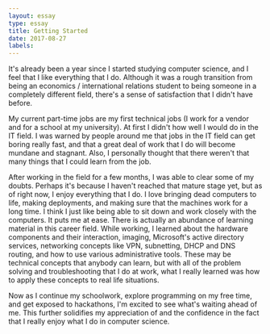 ```yaml
---
layout: essay
type: essay
title: Getting Started
date: 2017-08-27
labels:
---
```


It's already been a year since I started studying computer science, and I feel that I like everything that I do. Although it was a rough transition from being an economics / international relations student to being someone in a completely different field, there's a sense of satisfaction that I didn't have before.

My current part-time jobs are my first technical jobs (I work for a vendor and for a school at my university). At first I didn't how well I would do in the IT field. I was warned by people around me that jobs in the IT field can get boring really fast, and that a great deal of work that I do will become mundane and stagnant. Also, I personally thought that there weren't that many things that I could learn from the job. 

After working in the field for a few months,  I was able to clear some of my doubts. Perhaps it's because I haven't reached that mature stage yet, but as of right now, I enjoy everything that I do. I love bringing dead computers to life, making deployments, and making sure that the machines work for a long time. I think I just like being able to sit down and work closely with the computers. It puts me at ease.
There is actually an abundance of learning material in this career field. While working, I learned about the hardware components and their interaction, imaging, Microsoft's active directory services, networking concepts like VPN, subnetting, DHCP and DNS routing, and how to use various administrative tools. These may be technical concepts that anybody can learn, but with all of the problem solving and troubleshooting that I do at work, what I really learned was how to apply these concepts to real life situations.

Now as I continue my schoolwork, explore programming on my free time, and get exposed to hackathons, I'm excited to see what's waiting ahead of me. This further solidifies my appreciation of and the confidence in the fact that I really enjoy what I do in computer science.
